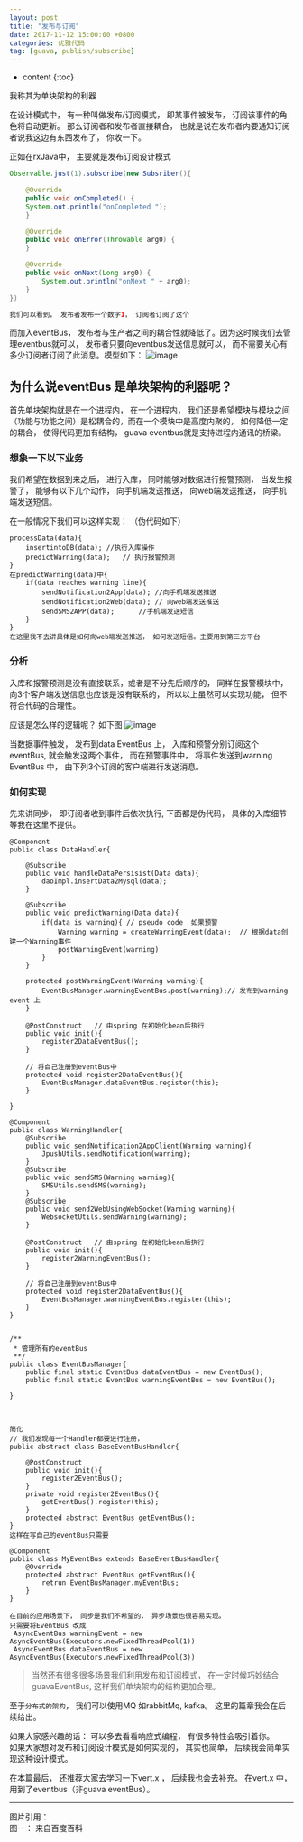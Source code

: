 ```yaml
---
layout: post
title: "发布与订阅"
date: 2017-11-12 15:00:00 +0800
categories: 优雅代码
tag: [guava, publish/subscribe]
---
```

* content
{:toc}


我称其为单块架构的利器


在设计模式中， 有一种叫做发布/订阅模式， 即某事件被发布， 订阅该事件的角色将自动更新。
那么订阅者和发布者直接耦合， 也就是说在发布者内要通知订阅者说我这边有东西发布了， 你收一下。 

正如在rxJava中， 主要就是发布订阅设计模式
<!-- more -->

```java
Observable.just(1).subscribe(new Subsriber(){

    @Override
    public void onCompleted() {
    System.out.println("onCompleted ");
    }

    @Override
    public void onError(Throwable arg0) {
    }

    @Override
    public void onNext(Long arg0) {
        System.out.println("onNext " + arg0);
    }
})

我们可以看到， 发布者发布一个数字1， 订阅者订阅了这个

```


而加入eventBus， 发布者与生产者之间的耦合性就降低了。因为这时候我们去管理eventbus就可以， 发布者只要向eventbus发送信息就可以， 而不需要关心有多少订阅者订阅了此消息。模型如下：
![image](https://gss2.bdstatic.com/-fo3dSag_xI4khGkpoWK1HF6hhy/baike/c0%3Dbaike116%2C5%2C5%2C116%2C38/sign=17cf297a30dbb6fd3156ed74684dc07d/aa64034f78f0f736e9d6d1800355b319ebc41302.jpg)


## 为什么说eventBus 是单块架构的利器呢？ 
首先单块架构就是在一个进程内， 在一个进程内， 我们还是希望模块与模块之间（功能与功能之间）是松耦合的，而在一个模块中是高度内聚的， 如何降低一定的耦合， 使得代码更加有结构， guava eventbus就是支持进程内通讯的桥梁。 

### 想象一下以下业务
我们希望在数据到来之后， 进行入库， 同时能够对数据进行报警预测， 当发生报警了， 能够有以下几个动作， 向手机端发送推送， 向web端发送推送， 向手机端发送短信。

在一般情况下我们可以这样实现： （伪代码如下）

```
processData(data){
    insertintoDB(data); //执行入库操作
    predictWarning(data);   // 执行报警预测
}
在predictWarning(data)中{
    if(data reaches warning line){
        sendNotification2App(data); //向手机端发送推送
        sendNotification2Web(data); // 向web端发送推送
        sendSMS2APP(data);      //手机端发送短信
    }
}
在这里我不去讲具体是如何向web端发送推送， 如何发送短信。主要用到第三方平台

```


### 分析
入库和报警预测是没有直接联系，或者是不分先后顺序的， 同样在报警模块中， 向3个客户端发送信息也应该是没有联系的， 所以以上虽然可以实现功能， 但不符合代码的合理性。 


应该是怎么样的逻辑呢？ 如下图
![image](http://chuantu.biz/t6/141/1510794613x2061543562.png)

当数据事件触发， 发布到data EventBus 上， 入库和预警分别订阅这个eventBus, 就会触发这两个事件， 而在预警事件中， 将事件发送到warning EventBus 中， 由下列3个订阅的客户端进行发送消息。


### 如何实现
先来讲同步， 即订阅者收到事件后依次执行, 下面都是伪代码， 具体的入库细节等我在这里不提供。
```
@Component
public class DataHandler{
    
    @Subscribe
    public void handleDataPersisist(Data data){
        daoImpl.insertData2Mysql(data);
    }
    
    @Subscribe
    public void predictWarning(Data data){
        if(data is warning){ // pseudo code  如果预警
            Warning warning = createWarningEvent(data);  // 根据data创建一个Warning事件
            postWarningEvent(warning)
        }
    }
    
    protected postWarningEvent(Warning warning){
        EventBusManager.warningEventBus.post(warning);// 发布到warning event 上
    }
    
    @PostConstruct   // 由spring 在初始化bean后执行
    public void init(){
        register2DataEventBus();
    }
    
    // 将自己注册到eventBus中
    protected void register2DataEventBus(){
        EventBusManager.dataEventBus.register(this);
    }
    
}

@Component
public class WarningHandler{
    @Subscribe
    public void sendNotification2AppClient(Warning warning){
        JpushUtils.sendNotification(warning);
    }
    @Subscribe
    public void sendSMS(Warning warning){
        SMSUtils.sendSMS(warning);
    }
    @Subscribe
    public void send2WebUsingWebSocket(Warning warning){
        WebsocketUtils.sendWarning(warning);
    }
    
    @PostConstruct   // 由spring 在初始化bean后执行
    public void init(){
        register2WarningEventBus();
    }
    
    // 将自己注册到eventBus中
    protected void register2DataEventBus(){
        EventBusManager.warningEventBus.register(this);
    }
}


/**
 * 管理所有的eventBus
 **/
public class EventBusManager{
    public final static EventBus dataEventBus = new EventBus();
    public final static EventBus warningEventBus = new EventBus();
    
}



简化
// 我们发现每一个Handler都要进行注册，
public abstract class BaseEventBusHandler{
    
    @PostConstruct
    public void init(){
        register2EventBus();
    }
    private void register2EventBus(){
        getEventBus().register(this);
    }
    protected abstract EventBus getEventBus();
}
这样在写自己的eventBus只需要

@Component
public class MyEventBus extends BaseEventBusHandler{
    @Override
    protected abstract EventBus getEventBus(){
        retrun EventBusManager.myEventBus;
    }
}

在目前的应用场景下， 同步是我们不希望的， 异步场景也很容易实现。
只需要将EventBus 改成
 AsyncEventBus warningEvent = new AsyncEventBus(Executors.newFixedThreadPool(1))
 AsyncEventBus dataEventBus = new AsyncEventBus(Executors.newFixedThreadPool(3))
```

>当然还有很多很多场景我们利用发布和订阅模式， 在一定时候巧妙结合guavaEventBus, 这样我们单块架构的结构更加合理。 


至于`分布式的架构`， 我们可以使用MQ 如rabbitMq, kafka。 这里的篇章我会在后续给出。


如果大家感兴趣的话： 可以多去看看响应式编程， 有很多特性会吸引着你。  
如果大家想对发布和订阅设计模式是如何实现的， 其实也简单， 后续我会简单实现这种设计模式。 

在本篇最后， 还推荐大家去学习一下vert.x ， 后续我也会去补充。
在vert.x 中， 用到了eventbus（非guava eventBus）。




--- 
图片引用：  
图一： 来自百度百科
